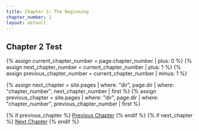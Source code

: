 ```yaml
---
title: Chapter 1: The Beginning
chapter_number: 1
layout: default
---
```


## Chapter 2 Test

<div class="chapter-nav">
  {% assign current_chapter_number = page.chapter_number | plus: 0 %}
  {% assign next_chapter_number = current_chapter_number | plus: 1 %}
  {% assign previous_chapter_number = current_chapter_number | minus: 1 %}

  {% assign next_chapter = site.pages | where: "dir", page.dir | where: "chapter_number", next_chapter_number | first %}
  {% assign previous_chapter = site.pages | where: "dir", page.dir | where: "chapter_number", previous_chapter_number | first %}

  {% if previous_chapter %}
    <a href="{{ previous_chapter.url }}" class="prev-chapter">Previous Chapter</a>
  {% endif %}
  {% if next_chapter %}
    <a href="{{ next_chapter.url }}" class="next-chapter">Next Chapter</a>
  {% endif %}
</div>